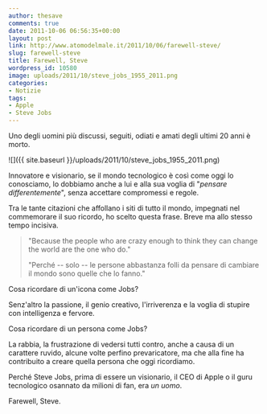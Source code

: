 ```yaml
---
author: thesave
comments: true
date: 2011-10-06 06:56:35+00:00
layout: post
link: http://www.atomodelmale.it/2011/10/06/farewell-steve/
slug: farewell-steve
title: Farewell, Steve
wordpress_id: 10580
image: uploads/2011/10/steve_jobs_1955_2011.png
categories:
- Notizie
tags:
- Apple
- Steve Jobs
---
```


Uno degli uomini più discussi, seguiti, odiati e amati degli ultimi 20 anni è morto.

![]({{ site.baseurl }}/uploads/2011/10/steve_jobs_1955_2011.png)

Innovatore e visionario, se il mondo tecnologico è così come oggi lo conosciamo, lo dobbiamo anche a lui e alla sua voglia di "_pensare differentemente_", senza accettare compromessi e regole.

Tra le tante citazioni che affollano i siti di tutto il mondo, impegnati nel commemorare il suo ricordo, ho scelto questa frase. Breve ma allo stesso tempo incisiva.

<blockquote>"Because the people who are crazy enough to think they can change the world are the one who do."

"Perché -- solo -- le persone abbastanza folli da pensare di cambiare il mondo sono quelle che lo fanno."</blockquote>

Cosa ricordare di un'icona come Jobs?

Senz'altro la passione, il genio creativo, l'irriverenza e la voglia di stupire con intelligenza e fervore.

Cosa ricordare di un persona come Jobs?

La rabbia, la frustrazione di vedersi tutti contro, anche a causa di un carattere ruvido, alcune volte perfino prevaricatore, ma che alla fine ha contribuito a creare quella persona che oggi ricordiamo.

Perché Steve Jobs, prima di essere un visionario, il CEO di Apple o il guru tecnologico osannato da milioni di fan, era _un uomo_.

Farewell, Steve.
